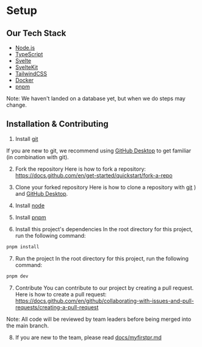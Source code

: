 # Setup

## Our Tech Stack

- [Node.js](https://nodejs.org/en/)
- [TypeScript](https://www.typescriptlang.org/)
- [Svelte](https://svelte.dev/)
- [SvelteKit](https://kit.svelte.dev/)
- [TailwindCSS](https://tailwindcss.com/)
- [Docker](https://www.docker.com/)
- [pnpm](https://pnpm.io/)

Note: We haven't landed on a database yet, but when we do steps may change.

## Installation & Contributing

1. Install [git](https://git-scm.com/downloads)

If you are new to git, we recommend using [GitHub Desktop](https://desktop.github.com/) to get familiar (in combination with git).

2. Fork the repository
   Here is how to fork a repository: https://docs.github.com/en/get-started/quickstart/fork-a-repo

3. Clone your forked repository
   Here is how to clone a repository with [git](https://docs.github.com/en/repositories/creating-and-managing-repositories/cloning-a-repository)
   ) and [GitHub Desktop](https://docs.github.com/en/desktop/contributing-and-collaborating-using-github-desktop/cloning-and-forking-repositories-from-github-desktop).

4. Install [node](https://nodejs.org/en)
5. Install [pnpm](https://pnpm.io/installation)

6. Install this project's dependencies
   In the root directory for this project, run the following command:

```bash
pnpm install
```

7. Run the project
   In the root directory for this project, run the following command:

```bash
pnpm dev
```

7. Contribute
   You can contribute to our project by creating a pull request. Here is how to create a pull request: https://docs.github.com/en/github/collaborating-with-issues-and-pull-requests/creating-a-pull-request

Note: All code will be reviewed by team leaders before being merged into the main branch.

8. If you are new to the team, please read [docs/myfirstpr.md](myfirstpr.md)
